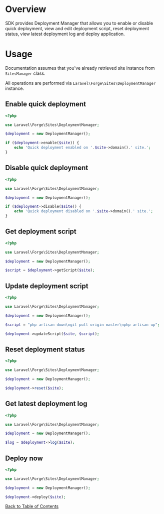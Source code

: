 # Overview

SDK provides Deployment Manager that allows you to enable or disable quick deployment, view and edit deployment script, reset deployment status, view latest deployment log and deploy application.

# Usage

Documentation assumes that you've already retrieved site instance from `SitesManager` class.

All operations are performed via `Laravel\Forge\Sites\DeploymentManager` instance.

## Enable quick deployment

```php
<?php

use Laravel\Forge\Sites\DeploymentManager;

$deployment = new DeploymentManager();

if ($deployment->enable($site)) {
    echo 'Quick deployment enabled on '.$site->domain().' site.';
}
```

## Disable quick deployment

```php
<?php

use Laravel\Forge\Sites\DeploymentManager;

$deployment = new DeploymentManager();

if ($deployment->disable($site)) {
    echo 'Quick deployment disabled on '.$site->domain().' site.';
}
```

## Get deployment script

```php
<?php

use Laravel\Forge\Sites\DeploymentManager;

$deployment = new DeploymentManager();

$script = $deployment->getScript($site);
```

## Update deployment script

```php
<?php

use Laravel\Forge\Sites\DeploymentManager;

$deployment = new DeploymentManager();

$script = "php artisan down\ngit pull origin master\nphp artisan up";

$deployment->updateScript($site, $script);
```

## Reset deployment status

```php
<?php

use Laravel\Forge\Sites\DeploymentManager;

$deployment = new DeploymentManager();

$deployment->reset($site);
```

## Get latest deployment log

```php
<?php

use Laravel\Forge\Sites\DeploymentManager;

$deployment = new DeploymentManager();

$log = $deployment->log($site);
```

## Deploy now

```php
<?php

use Laravel\Forge\Sites\DeploymentManager;

$deployment = new DeploymentManager();

$deployment->deploy($site);
```

[Back to Table of Contents](./readme.md)
